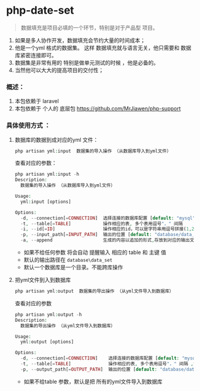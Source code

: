 # php-date-set
> 数据填充是项目必填的一个环节，特别是对于产品型 项目。

1. 如果是多人协作开发，数据填充会节约大量的时间成本；
2. 他是一个yml 格式的数据集。 这样 数据填充就与语言无关，他只需要和 数据库紧密连接即可。
3. 数据集是非常有用的 特别是做单元测试的时候 ，他是必备的。
4. 当然他可以大大的提高项目的交付性；

### 概述：
1. 本包依赖于 laravel 
2. 本包依赖于 个人的 底层包 https://github.com/MrJiawen/php-support
###  具体使用方式 ：
1.  数据库的数据到成对应的yml 文件：
    ```php
    php artisan yml:input  数据集的导入操作 （从数据库导入到yml文件）
    ```
    查看对应的参数：
    ```php
    php artisan yml:input -h
    Description:
      数据集的导入操作 （从数据库导入到yml文件）
    
    Usage:
      yml:input [options]
    
    Options:
      -d, --connection[=CONNECTION]  选择连接的数据库配置 [default: "mysql"]
      -t, --table[=TABLE]            操作相应的表, 多个表用逗号"，" 间隔
      -i, --id[=ID]                  操作相应的id，可以是字符串用逗号拼接(1,2,3,4,5,6)，可以是区间，使用 - 拼接(1-10)，注意如果你的id是 uuid 则不要使用 区间
      -p, --input_path[=INPUT_PATH]  输出的位置 [default: "database/data_set"]
      -a, --append                   生成的内容以追加的形式,存放到对应的输出文件
    ```
    
    * 如果不给任何参数 将会自动 提醒输入 相应的 table 和 主键 值
    * 默认的输出路径在 `database\data_set`
    * 默认一个数据库是一个目录。不能跨库操作

2. 把yml文件到入到数据库
    ```php
    php artisan yml:output  数据集的导出操作 （从yml文件导入到数据库）
    ```
    查看对应的参数
    ```php
    php artisan yml:output -h
    Description:
      数据集的导出操作 （从yml文件导入到数据库）
    
    Usage:
      yml:output [options]
    
    Options:
      -d, --connection[=CONNECTION]    选择连接的数据库配置 [default: "mysql"]
      -t, --table[=TABLE]              操作相应的表, 多个表用逗号"，" 间隔 ,如果不选择默认是所有的表
      -p, --output_path[=OUTPUT_PATH]  输出的位置 [default: "database/data_set"]
    ```
    * 如果不给table 参数，默认是把 所有的yml文件导入到数据库


